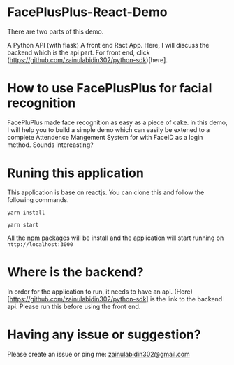 # FacePlusPlus-React-Demo
There are two parts of this demo.

A Python API (with flask)
A front end Ract App.
Here, I will discuss the backend which is the api part. For front end, click (https://github.com/zainulabidin302/python-sdk)[here].
# How to use FacePlusPlus for facial recognition
 FacePluPlus made face recognition as easy as a piece of cake. in this demo, I will help you to build a simple demo which can easily be extened to a complete Attendence Mangement System for with FaceID as a login method. Sounds intereasting?
 
# Runing this application
This application is base on reactjs. You can clone this and follow the following commands.

`yarn install`

`yarn start`

All the npm packages will be install and the application will start running on `http://localhost:3000`


# Where is the backend?

In order for the application to run, it needs to have an api. (Here)[https://github.com/zainulabidin302/python-sdk] is the link to the backend api. Please run this before using the front end.

# Having any issue or suggestion?

Please create an issue or ping me: zainulabidin302@gmail.com

